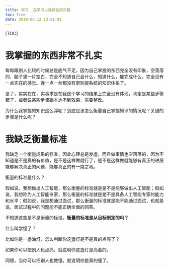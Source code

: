 ```yaml
---
title: 学习 _在学习上我存在的问题
toc: true
date: 2018-06-12 13:01:01
---
```

[TOC]

# 我掌握的东西非常不扎实

每每跟别人比较的时候总是底气不足，因为自己掌握的东西完全没有印象，空落落的，脑子里一片空白，完全不知道自己会什么，知道什么，能完成什么，完全没有一点实在的感觉。连一点一丝都没有更别提系统的知识体系了。

是了，实实在在，实事求是在我这个学习的结果上完全没有体现，肯定是某些步骤错了，或者说某些步骤跟本达不到效果，需要整改。

为什么我掌握的知识这么浮呢？到底应该怎么衡量自己掌握知识的情况呢？关键的步骤是什么呢？

# 我缺乏衡量标准

我缺乏一个衡量成果的标准，因此心理总是发虚，而且做事情也空落落的，因为不知道是不是真的有价值，是不是这样做就行了，是不是这样做就能够有真正的进展能够解决真正的问题，能够真正的有一席之地。

衡量的标准是什么？

假如说，我想做出人工智能，那么衡量的标准就是是不是能够做出人工智能；假如说，我想称为人工智能专家，那么衡量的标准就是是不是具备人工智能专家的能力和水平；假如说，我是想通过面试，那么衡量的标准就是能不能通过面试，也就是说，面试过程中的问题能不能正确全面的回答。

不知道这些是不是衡量的标准，**衡量的标准是从目标制定的吗？**



什么叫学懂了？

比如你是一盏油灯，怎么判断你这盏灯是不是真的点亮了？

如果你可以把别人也点亮，就说明你这盏灯是亮着的。

同理，当你可以把别人也教懂，就说明你是真的懂了。